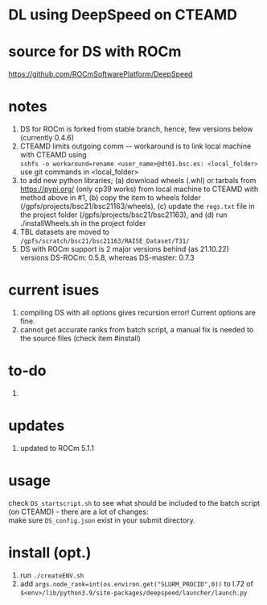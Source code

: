 # DL using DeepSpeed on CTEAMD

# source for DS with ROCm
https://github.com/ROCmSoftwarePlatform/DeepSpeed

# notes
1. DS for ROCm is forked from stable branch, hence, few versions below (currently 0.4.6)
2. CTEAMD limits outgoing comm -- workaround is to link local machine with CTEAMD using\
`sshfs -o workaround=rename <user_name>@dt01.bsc.es: <local_folder>`\
use git commands in <local_folder>
3. to add new python libraries; (a) download wheels (.whl) or tarbals from https://pypi.org/ (only cp39 works) from local machine to CTEAMD with method above in #1, (b) copy the item to wheels folder (/gpfs/projects/bsc21/bsc21163/wheels), (c) update the `regs.txt` file in the project folder (/gpfs/projects/bsc21/bsc21163), and (d) run ./installWheels.sh in the project folder
4. TBL datasets are moved to `/gpfs/scratch/bsc21/bsc21163/RAISE_Dataset/T31/`
5. DS with ROCm support is 2 major versions behind (as 21.10.22) \
versions DS-ROCm: 0.5.8, whereas DS-master: 0.7.3

# current isues
1. compiling DS with all options gives recursion error! Current options are fine.
2. cannot get accurate ranks from batch script, a manual fix is needed to the source files (check item #install) 

# to-do
1. 

# updates
1. updated to ROCm 5.1.1

# usage
check `DS_startscript.sh` to see what should be included to the batch script (on CTEAMD) - there are a lot of changes:\
make sure `DS_config.json` exist in your submit directory.

# install (opt.)
1. run `./createENV.sh`
2. add `args.node_rank=int(os.environ.get("SLURM_PROCID",0))` to l.72 of \
`$<env>/lib/python3.9/site-packages/deepspeed/launcher/launch.py`
